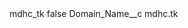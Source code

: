 <?xml version="1.0" encoding="UTF-8"?>
<CustomMetadata xmlns="http://soap.sforce.com/2006/04/metadata" xmlns:xsi="http://www.w3.org/2001/XMLSchema-instance" xmlns:xsd="http://www.w3.org/2001/XMLSchema">
    <label>mdhc_tk</label>
    <protected>false</protected>
    <values>
        <field>Domain_Name__c</field>
        <value xsi:type="xsd:string">mdhc.tk</value>
    </values>
</CustomMetadata>
